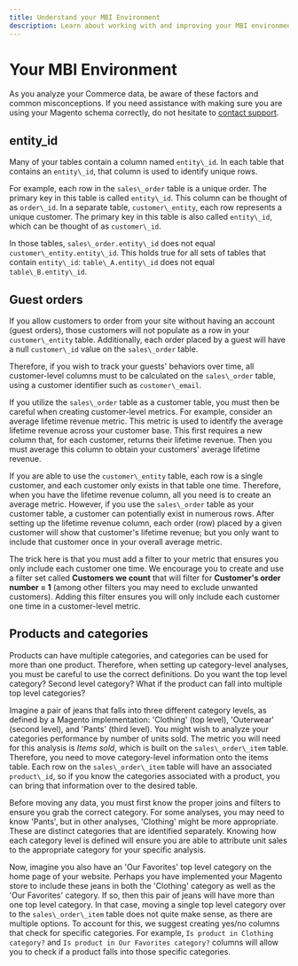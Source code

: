 ```yaml
---
title: Understand your MBI Environment
description: Learn about working with and improving your MBI environment. 
---
```

# Your MBI Environment

As you analyze your Commerce data, be aware of these factors and common misconceptions. If you need assistance with making sure you are using your Magento schema correctly, do not hesitate to [contact support](../getting-started/support.md).

## entity\_id

Many of your tables contain a column named `entity\_id`. In each table that contains an `entity\_id`, that column is used to identify unique rows.

For example, each row in the `sales\_order` table is a unique order. The primary key in this table is called `entity\_id`. This column can be thought of as `order\_id`. In a separate table, `customer\_entity`, each row represents a unique customer. The primary key in this table is also called `entity\_id`, which can be thought of as `customer\_id`.

In those tables, `sales\_order.entity\_id` does not equal `customer\_entity.entity\_id`. This holds true for all sets of tables that contain `entity\_id`: `table\_A.entity\_id` does not equal `table\_B.entity\_id`.

## Guest orders

If you allow customers to order from your site without having an account (guest orders), those customers will not populate as a row in your `customer\_entity` table. Additionally, each order placed by a guest will have a null `customer\_id` value on the `sales\_order` table.

Therefore, if you wish to track your guests' behaviors over time, all customer-level columns must to be calculated on the `sales\_order` table, using a customer identifier such as `customer\_email`.

If you utilize the `sales\_order` table as a customer table, you must then be careful when creating customer-level metrics. For example, consider an average lifetime revenue metric. This metric is used to identify the average lifetime revenue across your customer base. This first requires a new column that, for each customer, returns their lifetime revenue. Then you must average this column to obtain your customers' average lifetime revenue.

If you are able to use the `customer\_entity` table, each row is a single customer, and each customer only exists in that table one time. Therefore, when you have the lifetime revenue column, all you need is to create an average metric. However, if you use the `sales\_order` table as your customer table, a customer can potentially exist in numerous rows. After setting up the lifetime revenue column, each order (row) placed by a given customer will show that customer's lifetime revenue; but you only want to include that customer once in your overall average metric.

The trick here is that you must add a filter to your metric that ensures you only include each customer one time. We encourage you to create and use a filter set called **Customers we count** that will filter for **Customer's order number = 1** (among other filters you may need to exclude unwanted customers). Adding this filter ensures you will only include each customer one time in a customer-level metric.

## Products and categories

Products can have multiple categories, and categories can be used for more than one product. Therefore, when setting up category-level analyses, you must be careful to use the correct definitions. Do you want the top level category? Second level category? What if the product can fall into multiple top level categories?

Imagine a pair of jeans that falls into three different category levels, as defined by a Magento implementation: 'Clothing' (top level), 'Outerwear' (second level), and 'Pants' (third level). You might wish to analyze your categories performance by number of units sold. The metric you will need for this analysis is _Items sold_, which is built on the `sales\_order\_item` table. Therefore, you need to move category-level information onto the items table. Each row on the `sales\_order\_item` table will have an associated `product\_id`, so if you know the categories associated with a product, you can bring that information over to the desired table.

Before moving any data, you must first know the proper joins and filters to ensure you grab the correct category. For some analyses, you may need to know 'Pants', but in other analyses, 'Clothing' might be more appropriate. These are distinct categories that are identified separately. Knowing how each category level is defined will ensure you are able to attribute unit sales to the appropriate category for your specific analysis.

Now, imagine you also have an 'Our Favorites' top level category on the home page of your website. Perhaps you have implemented your Magento store to include these jeans in both the 'Clothing' category as well as the 'Our Favorites' category. If so, then this pair of jeans will have more than one top level category. In that case, moving a single top level category over to the `sales\_order\_item` table does not quite make sense, as there are multiple options. To account for this, we suggest creating yes/no columns that check for specific categories. For example, `Is product in Clothing category?` and `Is product in Our Favorites category?` columns will allow you to check if a product falls into those specific categories.

